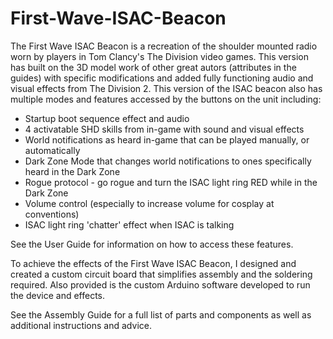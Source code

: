 # First-Wave-ISAC-Beacon
The First Wave ISAC Beacon is a recreation of the shoulder mounted radio worn by players in Tom Clancy's The Division video games.  This version has built on the 3D model work of other great autors (attributes in the guides) with specific modifications and added fully functioning audio and visual effects from The Division 2.  This version of the ISAC beacon also has multiple modes and features accessed by the buttons on the unit including:

- Startup boot sequence effect and audio
- 4 activatable SHD skills from in-game with sound and visual effects
- World notifications as heard in-game that can be played manually, or automatically
- Dark Zone Mode that changes world notifications to ones specifically heard in the Dark Zone
- Rogue protocol - go rogue and turn the ISAC light ring RED while in the Dark Zone
- Volume control (especially to increase volume for cosplay at conventions)
- ISAC light ring 'chatter' effect when ISAC is talking

See the User Guide for information on how to access these features.

To achieve the effects of the First Wave ISAC Beacon, I designed and created a custom circuit board that simplifies assembly and the soldering required. Also provided is the custom Arduino software developed to run the device and effects.  

See the Assembly Guide for a full list of parts and components as well as additional instructions and advice.

